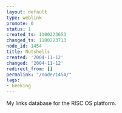 ```yaml
---
layout: default
type: weblink
promote: 0
status: 1
created_ts: 1100223653
changed_ts: 1100223713
node_id: 1454
title: Nutshells
created: '2004-11-12'
changed: '2004-11-12'
redirect_from: []
permalink: "/node/1454/"
tags:
- Geeking
---
```

My links database for the RISC OS platform.
